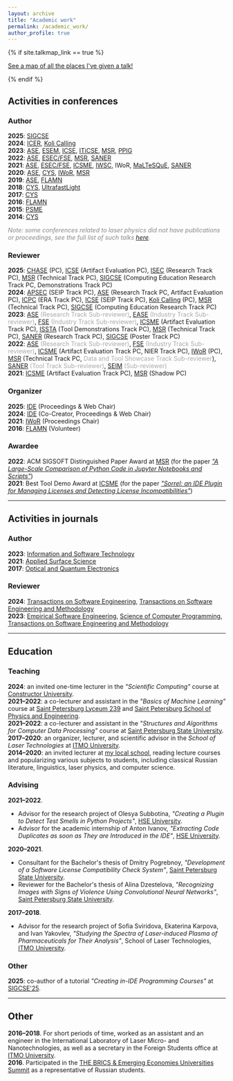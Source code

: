 ```yaml
---
layout: archive
title: "Academic work"
permalink: /academic_work/
author_profile: true
---
```


{% if site.talkmap_link == true %}

<p style="text-decoration:underline;"><a href="/talkmap.html">See a map of all the places I've given a talk!</a></p>

{% endif %}

<h2>Activities in conferences</h2>

<h3>Author</h3>

<b>2025</b>: <a href="https://sigcse2025.sigcse.org/track/sigcse-ts-2025-tutorials#event-overview">SIGCSE</a><br>
<b>2024</b>: <a href="https://icer2024.acm.org/track/icer-2024-lightning-talks-and-posters">ICER</a>, <a href="https://www.kolicalling.fi/">Koli Calling</a><br>
<b>2023</b>: <a href="https://conf.researchr.org/home/ase-2023">ASE</a>, <a href="https://conf.researchr.org/home/esem-2023">ESEM</a>, <a href="https://conf.researchr.org/home/icse-2023">ICSE</a>, <a href="https://iticse.acm.org/2023/">ITiCSE</a>, <a href="https://conf.researchr.org/home/msr-2023">MSR</a>, <a href="https://www.ppig.org/workshops/2023-annual-workshop/call-for-papers/">PPIG</a><br>
<b>2022</b>: <a href="https://conf.researchr.org/home/ase-2022">ASE</a>, <a href="https://2022.esec-fse.org/">ESEC/FSE</a>, <a href="https://conf.researchr.org/home/msr-2022">MSR</a>, <a href="https://saner2022.uom.gr/">SANER</a><br>
<b>2021</b>: <a href="https://conf.researchr.org/home/ase-2021">ASE</a>, <a href="https://2021.esec-fse.org/">ESEC/FSE</a>, <a href="https://icsme2021.github.io/">ICSME</a>, <a href="https://iwsc2021.github.io/index.html">IWSC</a>, <a herf="https://iwor.github.io/iwor2021/">IWoR</a>, <a href="https://maltesque2021.github.io/submission.html">MaLTeSQuE</a>, <a href="https://saner2021.shidler.hawaii.edu/">SANER</a><br>
<b>2020</b>: <a href="https://conf.researchr.org/home/ase-2020">ASE</a>, <a href="https://kmu.itmo.ru/static/English/54/English">CYS</a>, <a href="https://conf.researchr.org/track/icse-2020/icse-2020-Workshops">IWoR</a>, <a href="https://2020.msrconf.org/">MSR</a><br>
<b>2019</b>: <a href="https://conf.researchr.org/home/ase-2019">ASE</a>, <a href="https://flamn.itmo.ru/">FLAMN</a><br>
<b>2018</b>: <a href="https://kmu.itmo.ru/static/English/54/English">CYS</a>, <a href="https://ultrafastlight.lebedev.ru/">UltrafastLight</a><br>
<b>2017</b>: <a href="https://kmu.itmo.ru/static/English/54/English">CYS</a><br>
<b>2016</b>: <a href="https://flamn.itmo.ru/">FLAMN</a><br>
<b>2015</b>: <a href="https://psme.herzen.spb.ru/?page_id=997&lang=en">PSME</a><br>
<b>2014</b>: <a href="https://kmu.itmo.ru/static/English/54/English">CYS</a>

<span style="color: #888888"><i>Note: some conferences related to laser physics did not have publications or proceedings, see the full list of such talks <a href="https://areyde.com/physics_conferences/">here</a>.</i></span>

<h3>Reviewer</h3>

<b>2025</b>: <a href="https://conf.researchr.org/home/chase-2025">CHASE</a> (PC), <a href="https://conf.researchr.org/track/icse-2025/icse-2025-artifact-evaluation">ICSE</a> (Artifact Evaluation PC), <a href="https://conf.researchr.org/series/isec">ISEC</a> (Research Track PC), <a href="https://2025.msrconf.org/track/msr-2025-technical-papers">MSR</a> (Technical Track PC), <a href="https://sigcse2025.sigcse.org/track/sigcse-ts-2025-Papers">SIGCSE</a> (Computing Education Research Track PC, Demonstrations Track PC)<br>
<b>2024</b>: <a href="https://conf.researchr.org/track/apsec-2024/apsec-2024-software-engineering-in-practice">APSEC</a> (SEIP Track PC), <a href="https://conf.researchr.org/track/ase-2024/ase-2024-papers">ASE</a> (Research Track PC, Artifact Evaluation PC), <a href="https://conf.researchr.org/track/icpc-2024/icpc-2024-early-research-achievements-era">ICPC</a> (ERA Track PC), <a href="https://conf.researchr.org/track/icse-2024/icse-2024-software-engineering-in-practice">ICSE</a> (SEIP Track PC), <a href="https://www.kolicalling.fi/">Koli Calling</a> (PC), <a href="https://2024.msrconf.org/track/msr-2024-technical-papers">MSR</a> (Technical Track PC), <a href="https://sigcse2024.sigcse.org/track/sigcse-ts-2024-Papers-1">SIGCSE</a> (Computing Education Research Track PC)<br>
<b>2023</b>: <span style="color:#AAAAAA"><a href="https://conf.researchr.org/track/ase-2023/ase-2023-papers">ASE</a> (Research Track Sub-reviewer)</span>, <span style="color:#AAAAAA"><a href="https://conf.researchr.org/track/ease-2023/ease-2023-industry">EASE</a> (Industry Track Sub-reviewer)</span>, <span style="color:#AAAAAA"><a href="https://2023.esec-fse.org/track/fse-2023-industry">FSE</a> (Industry Track Sub-reviewer)</span>, <a href="https://conf.researchr.org/track/icsme-2023/icsme-2023-artifact-evaluation-track-and-rose-festival">ICSME</a> (Artifact Evaluation Track PC), <a href="https://2023.issta.org/track/issta-2023-tool-demonstrations">ISSTA</a> (Tool Demonstrations Track PC), <a href="https://conf.researchr.org/track/msr-2023/msr-2023-technical-papers">MSR</a> (Technical Track PC), <a href="https://saner2023.must.edu.mo/restrack">SANER</a> (Research Track PC), <a href="https://sigcse2023.sigcse.org/track/sigcse-ts-2023-posters">SIGCSE</a> (Poster Track PC)<br>
<b>2022</b>: <span style="color:#AAAAAA"><a href="https://conf.researchr.org/track/ase-2022/ase-2022-research-papers">ASE</a> (Research Track Sub-reviewer)</span>, <span style="color:#AAAAAA"><a href="https://2022.esec-fse.org/track/fse-2022-industry">FSE</a> (Industry Track Sub-reviewer)</span>, <a href="https://cyprusconferences.org/icsme2022/new-ideas-and-emerging-results/">ICSME</a> (Artifact Evaluation Track PC, NIER Track PC), <a href="https://iwor.github.io/iwor2022/">IWoR</a> (PC), <a href="https://conf.researchr.org/track/msr-2022/msr-2022-technical-papers">MSR</a> (Technical Track PC, <span style="color:#AAAAAA">Data and Tool Showcase Track Sub-reviewer</span>), <span style="color:#AAAAAA"><a href="https://saner2022.uom.gr/tooltrack">SANER</a> (Tool Track Sub-reviewer)</span>, <span style="color:#AAAAAA"><a href="https://seim-conf.org/en/">SEIM</a> (Sub-reviewer)</span><br>
<b>2021</b>: <a href="https://icsme2021.github.io/cfp/AEandROSETrack.html">ICSME</a> (Artifact Evaluation Track PC), <a href="https://2021.msrconf.org/track/msr-2021-shadow-pc?">MSR</a> (Shadow PC)

<h3>Organizer</h3>

<b>2025</b>: <a href="https://ide-workshop.github.io/">IDE</a> (Proceedings & Web Chair) <br>
<b>2024</b>: <a href="https://ide-workshop.github.io/content/ide-2024.html">IDE</a> (Co-Creator, Proceedings & Web Chair) <br>
<b>2021</b>: <a href="https://iwor.github.io/iwor2021/index.html">IWoR</a> (Proceedings Chair)<br>
<b>2016</b>: <a href="http://lpc.ifmo.ru/flamn16/">FLAMN</a> (Volunteer)

<h3>Awardee</h3>
<b>2022</b>: ACM SIGSOFT Distinguished Paper Award at <a href="https://conf.researchr.org/home/msr-2022">MSR</a> (for the paper <i><a href="https://areyde.com/publications/2022-05-18-jupyter-analysis">"A Large-Scale Comparison of Python Code in Jupyter Notebooks and Scripts"</a></i>)<br>
<b>2021</b>: Best Tool Demo Award at <a href="https://icsme2021.github.io/">ICSME</a> (for the paper <i><a href="https://areyde.com/publications/2021-09-27-sorrel">"Sorrel: an IDE Plugin for Managing Licenses and Detecting License Incompatibilities"</a></i>)<br>

<hr color="#888888" size="4" noshade>

<h2>Activities in journals</h2>

<h3>Author</h3>

<b>2023</b>: <a href="https://www.sciencedirect.com/journal/information-and-software-technology">Information and Software Technology</a><br>
<b>2021</b>: <a href="https://www.sciencedirect.com/journal/applied-surface-science">Applied Surface Science</a><br>
<b>2017</b>: <a href="https://www.springer.com/journal/11082">Optical and Quantum Electronics</a>

<h3>Reviewer</h3>

<b>2024</b>: <a href="https://www.computer.org/csdl/journal/ts">Transactions on Software Engineering</a>, <a href="https://dl.acm.org/journal/tosem">Transactions on Software Engineering and Methodology</a> <br>
<b>2023</b>: <a href="https://www.springer.com/journal/10664">Empirical Software Engineering</a>, <a href="https://www.sciencedirect.com/journal/science-of-computer-programming">Science of Computer Programming</a>, <a href="https://dl.acm.org/journal/tosem">Transactions on Software Engineering and Methodology</a>

<hr color="#888888" size="4" noshade>

<h2>Education</h2>

<h3>Teaching</h3>

<b>2024</b>: an invited one-time lecturer in the <i>"Scientific Computing"</i> course at <a href="https://constructor.university/">Constructor University</a>. <br>
<b>2021–2022</b>: a co-lecturer and assistant in the <i>"Basics of Machine Learning"</i> course at <a href="https://239.ru/">Saint Petersburg Lyceum 239</a> and <a href="http://www.school.ioffe.ru/">Saint Petersburg School of Physics and Engineering</a>.<br>
<b>2021–2022</b>: a co-lecturer and assistant in the <i>"Structures and Algorithms for Computer Data Processing"</i> course at <a href="https://english.spbu.ru/">Saint Petersburg State University</a>.<br>
<b>2017–2020</b>: an organizer, lecturer, and scientific advisor in the <i>School of Laser Technologies</i> at <a href="https://en.itmo.ru/">ITMO University</a>.<br>
<b>2014–2020</b>: an invited lecturer at <a href='http://s526.spb.ru/'>my local school</a>, reading lecture courses and popularizing various subjects to students, including classical Russian literature, linguistics, laser physics, and computer science.

<h3>Advising</h3>

<b>2021–2022</b>.
* Advisor for the research project of Olesya Subbotina, <i>"Creating a Plugin to Detect Test Smells in Python Projects"</i>, <a href="https://www.hse.ru/en/">HSE University</a>.<br>
* Advisor for the academic internship of Anton Ivanov, <i>"Extracting Code Duplicates as soon as They are Introduced in the IDE"</i>, <a href="https://www.hse.ru/en/">HSE University</a>.<br>

<b>2020–2021</b>.
* Consultant for the Bachelor's thesis of Dmitry Pogrebnoy, <i>"Development of a Software License Compatibility Check System"</i>, <a href="https://english.spbu.ru/">Saint Petersburg State University</a>.<br>
* Reviewer for the Bachelor's thesis of Alina Dzestelova, <i>"Recognizing Images with Signs of Violence Using Convolutional Neural Networks"</i>, <a href="https://english.spbu.ru/">Saint Petersburg State University</a>.<br>

<b>2017–2018</b>.
* Advisor for the research project of Sofia Sviridova, Ekaterina Karpova, and Ivan Yakovlev, <i>"Studying the Spectra of Laser-induced Plasma of Pharmaceuticals for Their Analysis"</i>, School of Laser Technologies, <a href="https://en.itmo.ru/">ITMO University</a>.<br>

<h3>Other</h3>

<b>2025</b>: co-author of a tutorial <i>"Creating in-IDE Programming Courses"</i> at <a href="https://sigcse2025.sigcse.org/track/sigcse-ts-2025-tutorials#event-overview">SIGCSE'25</a>.

<hr color="#888888" size="4" noshade>

<h2>Other</h2>

<b>2016–2018</b>. For short periods of time, worked as an assistant and an engineer in the International Laboratory of Laser Micro- and Nanotechnologies, as well as a secretary in the Foreign Students office at <a href="https://en.itmo.ru/">ITMO University</a>.<br>
<b>2016</b>. Participated in the <a href="https://areyde.com/brics/">THE BRICS & Emerging Economies Universities Summit</a> as a representative of Russian students.